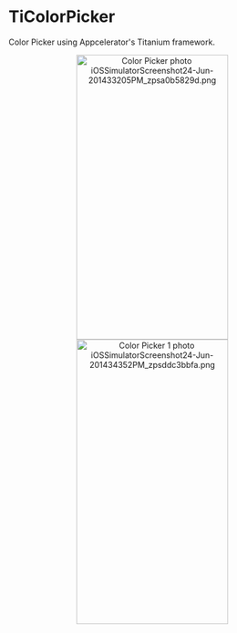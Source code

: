 TiColorPicker
=============

Color Picker using Appcelerator's Titanium framework.


<p align="center" >
<a href="http://s1282.photobucket.com/user/jigarm_0809/media/iOSSimulatorScreenshot24-Jun-201433205PM_zpsa0b5829d.png.html" target="_blank"><img src="http://i1282.photobucket.com/albums/a534/jigarm_0809/iOSSimulatorScreenshot24-Jun-201433205PM_zpsa0b5829d.png" border="0" alt="Color Picker photo iOSSimulatorScreenshot24-Jun-201433205PM_zpsa0b5829d.png" width="266" height="500"/></a>
<a href="http://s1282.photobucket.com/user/jigarm_0809/media/iOSSimulatorScreenshot24-Jun-201434352PM_zpsddc3bbfa.png.html" target="_blank"><img src="http://i1282.photobucket.com/albums/a534/jigarm_0809/iOSSimulatorScreenshot24-Jun-201434352PM_zpsddc3bbfa.png" border="0" alt="Color Picker 1 photo iOSSimulatorScreenshot24-Jun-201434352PM_zpsddc3bbfa.png" width="266" height="500"/></a>
</p>
